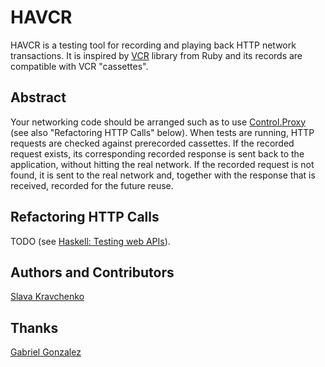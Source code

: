 HAVCR
=====

HAVCR is a testing tool for recording and playing back HTTP network transactions.
It is inspired by [VCR][] library from Ruby
and its records are compatible with VCR "cassettes".


Abstract
--------

Your networking code should be arranged such as to use [Control.Proxy][controlproxy]
(see also "Refactoring HTTP Calls" below).
When tests are running, HTTP requests are checked against prerecorded cassettes.
If the recorded request exists, its corresponding recorded response is sent back
to the application, without hitting the real network. If the recorded request is not
found, it is sent to the real network and, together with the response that is received,
recorded for the future reuse.


Refactoring HTTP Calls
----------------------

TODO (see [Haskell: Testing web APIs][stack1]).


Authors and Contributors
------------------------

[Slava Kravchenko](https://github.com/cordawyn)


Thanks
------

[Gabriel Gonzalez](http://stackoverflow.com/users/1026598/gabriel-gonzalez)


[VCR]: https://github.com/myronmarston/vcr
[stack1]: http://stackoverflow.com/questions/12424928/haskell-testing-web-apis
[controlproxy]: http://hackage.haskell.org/packages/archive/pipes/latest/doc/html/Control-Proxy.html
